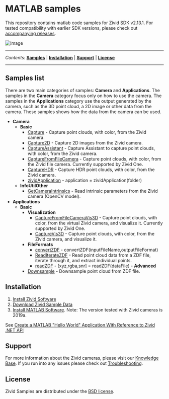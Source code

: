 # MATLAB samples

This repository contains matlab code samples for Zivid SDK v2.13.1. For
tested compatibility with earlier SDK versions, please check out
[accompanying
releases](https://github.com/zivid/zivid-matlab-samples/tree/master/../../releases).

![image](https://www.zivid.com/hubfs/softwarefiles/images/zivid-generic-github-header.png)



---

*Contents:*
[**Samples**](#Samples-list) |
[**Installation**](#Installation) |
[**Support**](#Support) |
[**License**](#License)

---



## Samples list

There are two main categories of samples: **Camera** and
**Applications**. The samples in the **Camera** category focus only on
how to use the camera. The samples in the **Applications** category use
the output generated by the camera, such as the 3D point cloud, a 2D
image or other data from the camera. These samples shows how the data
from the camera can be used.

  - **Camera**
      - **Basic**
          - [Capture](https://github.com/zivid/zivid-matlab-samples/tree/master/source/Camera/Basic/Capture.m) - Capture point clouds, with color, from the Zivid camera.
          - [Capture2D](https://github.com/zivid/zivid-matlab-samples/tree/master/source/Camera/Basic/Capture2D.m) - Capture 2D images from the Zivid camera.
          - [CaptureAssistant](https://github.com/zivid/zivid-matlab-samples/tree/master/source/Camera/Basic/CaptureAssistant.m) - Capture Assistant to capture point clouds, with color,
            from the Zivid camera.
          - [CaptureFromFileCamera](https://github.com/zivid/zivid-matlab-samples/tree/master/source/Camera/Basic/CaptureFromFileCamera.m) - Capture point clouds, with color, from the Zivid file
            camera. Currently supported by Zivid One.
          - [CaptureHDR](https://github.com/zivid/zivid-matlab-samples/tree/master/source/Camera/Basic/CaptureHDR.m) - Capture HDR point clouds, with color, from the Zivid
            camera.
          - [zividApplication](https://github.com/zivid/zivid-matlab-samples/tree/master/source/Camera/Basic/zividApplication.m) - application = zividApplication(folder)
      - **InfoUtilOther**
          - [GetCameraIntrinsics](https://github.com/zivid/zivid-matlab-samples/tree/master/source/Camera/InfoUtilOther/GetCameraIntrinsics.m) - Read intrinsic parameters from the Zivid camera (OpenCV
            model).
  - **Applications**
      - **Basic**
          - **Visualization**
              - [CaptureFromFileCameraVis3D](https://github.com/zivid/zivid-matlab-samples/tree/master/source/Applications/Basic/Visualization/CaptureFromFileCameraVis3D.m) - Capture point clouds, with color, from the virtual
                Zivid camera, and visualize it. Currently supported by
                Zivid One.
              - [CaptureVis3D](https://github.com/zivid/zivid-matlab-samples/tree/master/source/Applications/Basic/Visualization/CaptureVis3D.m) - Capture point clouds, with color, from the Zivid
                camera, and visualize it.
          - **FileFormats**
              - [convertZDF](https://github.com/zivid/zivid-matlab-samples/tree/master/source/Applications/Basic/FileFormats/convertZDF.m) - convertZDF(inputFileName,outputFileFormat)
              - [ReadIterateZDF](https://github.com/zivid/zivid-matlab-samples/tree/master/source/Applications/Basic/FileFormats/ReadIterateZDF.m) - Read point cloud data from a ZDF file, iterate through
                it, and extract individual points.
              - [readZDF](https://github.com/zivid/zivid-matlab-samples/tree/master/source/Applications/Basic/FileFormats/readZDF.m) - \[xyz,rgba,snr\] = readZDF(dataFile) - **Advanced**
          - [Downsample](https://github.com/zivid/zivid-matlab-samples/tree/master/source/Applications/Advanced/Downsample.m) - Downsample point cloud from ZDF file.

## Installation

1.  [Install Zivid
    Software](https://support.zivid.com/latest//getting-started/software-installation.html)
2.  [Download Zivid Sample
    Data](https://support.zivid.com/latest//api-reference/samples/sample-data.html)
3.  [Install MATLAB
    Software](https://se.mathworks.com/products/matlab.html). Note: The
    version tested with Zivid cameras is 2019a.

See [Create a MATLAB "Hello World" Application With Reference to Zivid
.NET
API](https://support.zivid.com/latest/api-reference/samples/matlab/create-a-matlab-hello-world-application-with-reference-to-zivid-dot-net-sdk.html)

## Support

For more information about the Zivid cameras, please visit our
[Knowledge Base](https://support.zivid.com/latest). If you run into any
issues please check out
[Troubleshooting](https://support.zivid.com/latest/support/troubleshooting.html).

## License

Zivid Samples are distributed under the [BSD
license](https://github.com/zivid/zivid-matlab-samples/tree/master/LICENSE).
